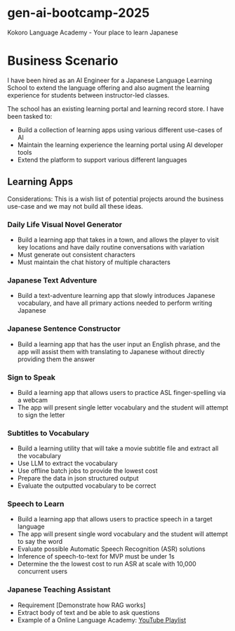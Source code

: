 # gen-ai-bootcamp-2025
Kokoro Language Academy - Your place to learn Japanese

# Business Scenario

I have been hired as an AI Engineer for a Japanese Language Learning School to extend the language offering and also augment the learning experience for students between instructor-led classes.

The school has an existing learning portal and learning record store. I have been tasked to:
- Build a collection of learning apps using various different use-cases of AI
- Maintain the learning experience the learning portal using AI developer tools
- Extend the platform to support various different languages

## Learning Apps

Considerations: This is a wish list of potential projects around the business use-case and we may not build all these ideas.

### Daily Life Visual Novel Generator
- Build a learning app that takes in a town, and allows the player to visit key locations and have daily routine conversations with variation
- Must generate out consistent characters
- Must maintain the chat history of multiple characters

### Japanese Text Adventure
- Build a text-adventure learning app that slowly introduces Japanese vocabulary, and have all primary actions needed to perform writing Japanese

### Japanese Sentence Constructor
- Build a learning app that has the user input an English phrase, and the app will assist them with translating to Japanese without directly providing them the answer

### Sign to Speak
- Build a learning app that allows users to practice ASL finger-spelling via a webcam
- The app will present single letter vocabulary and the student will attempt to sign the letter

### Subtitles to Vocabulary
- Build a learning utility that will take a movie subtitle file and extract all the vocabulary
 - Use LLM to extract the vocabulary
 - Use offline batch jobs to provide the lowest cost
 - Prepare the data in json structured output
 - Evaluate the outputted vocabulary to be correct

### Speech to Learn
- Build a learning app that allows users to practice speech in a target language
- The app will present single word vocabulary and the student will attempt to say the word
 - Evaluate possible Automatic Speech Recognition (ASR) solutions
 - Inference of speech-to-text for MVP must be under 1s
 - Determine the the lowest cost to run ASR at scale with 10,000 concurrent users

### Japanese Teaching Assistant
- Requirement [Demonstrate how RAG works]
- Extract body of text and be able to ask questions
- Example of a Online Language Academy: [YouTube Playlist](https://www.youtube.com/watch?v=OlZx_o60qAs&list=PLUqu4MKiV5q83qPR7zI7w7ucLWerAT0R5)

